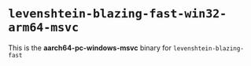 # `levenshtein-blazing-fast-win32-arm64-msvc`

This is the **aarch64-pc-windows-msvc** binary for `levenshtein-blazing-fast`

